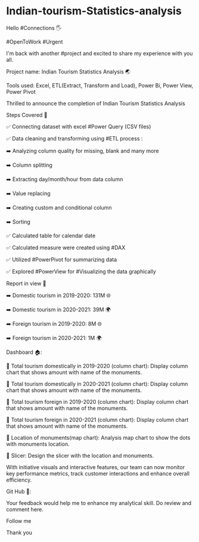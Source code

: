 # Indian-tourism-Statistics-analysis
Hello #Connections 🖐 

#OpenToWork #Urgent



I'm back with another #project and excited to share my experience with you all.



Project name: Indian Tourism Statistics Analysis 🌏 

Tools used: Excel, ETL(Extract, Transform and Load), Power Bi, Power View, Power Pivot



Thrilled to announce the completion of Indian Tourism Statistics Analysis



Steps Covered 🎯

✅ Connecting dataset with excel #Power Query (CSV files)

✅ Data cleaning and transforming using #ETL process :

➡️ Analyzing column quality for missing, blank and many more

➡️ Column splitting

➡️ Extracting day/month/hour from data column

➡️ Value replacing

➡️ Creating custom and conditional column

➡️ Sorting

✅ Calculated table for calendar date

✅ Calculated measure were created using #DAX

✅ Utilized #PowerPivot for summarizing data

✅ Explored #PowerView for #Visualizing the data graphically



Report in view 👀

➡️ Domestic tourism in 2019-2020: 131M 🌐 

➡️ Domestic tourism in 2020-2021: 39M 🌍 

➡️ Foreign tourism in 2019-2020: 8M 🌐 

➡️ Foreign tourism in 2020-2021: 1M 🌍 



Dashboard 🏠:

🎯 Total tourism domestically in 2019-2020 (column chart): Display column chart that shows amount with name of the monuments.

🎯 Total tourism domestically in 2020-2021 (column chart): Display column chart that shows amount with name of the monuments.

🎯 Total tourism foreign in 2019-2020 (column chart): Display column chart that shows amount with name of the monuments.

🎯 Total tourism foreign in 2020-2021 (column chart): Display column chart that shows amount with name of the monuments.

🎯 Location of monuments(map chart): Analysis map chart to show the dots with monuments location.

🎯 Slicer: Design the slicer with the location and monuments.



With initiative visuals and interactive features, our team can now monitor key performance metrics, track customer interactions and enhance overall efficiency.



Git Hub 🎯: 



Your feedback would help me to enhance my analytical skill. Do review and comment here.



Follow me

Thank you

